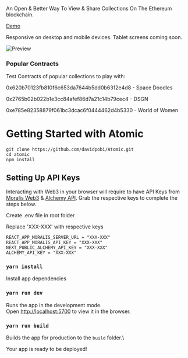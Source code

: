 An Open & Better Way To View & Share Collections On The Ethereum blockchain. 


[Demo](https://atomic-woad.vercel.app/collections/0x620b70123fb810f6c653da7644b5dd0b6312e4d8)

Responsive on desktop and mobile devices. Tablet screens coming soon.


![Preview](https://firebasestorage.googleapis.com/v0/b/davidbash-96349.appspot.com/o/Portfolio%2FGalleryX%2FScreenshot%202022-06-24%20at%207.24.24%20PM.png?alt=media&token=96e6f68e-206c-4451-8a1c-a75ab55d4f1f)


### Popular Contracts
Test Contracts of popular collections to play with:

0x620b70123fb810f6c653da7644b5dd0b6312e4d8 - Space Doodles


0x2765b02b022b1e3cc84afef86d7a21c14b79cec4 - DSGN


0xe785e82358879f061bc3dcac6f0444462d4b5330 - World of Women



# Getting Started with Atomic
```
git clone https://github.com/davidpobi/Atomic.git
cd atomic
npm install
```


## Setting Up API Keys
Interacting with Web3 in your browser will require to have API Keys from [Moralis Web3](https://moralis.io/) & [Alchemy API](https://www.alchemy.com/). 
Grab the respective keys to complete the steps below.

Create .env file in root folder

Replace 'XXX-XXX' with respective keys

```
REACT_APP_MORALIS_SERVER_URL = "XXX-XXX"
REACT_APP_MORALIS_API_KEY = "XXX-XXX"
NEXT_PUBLIC_ALCHEMY_API_KEY = "XXX-XXX"
ALCHEMY_API_KEY = "XXX-XXX"
```



### `yarn install`

Install app dependencies


### `yarn run dev`

Runs the app in the development mode.\
Open [http://localhost:5700](http://localhost:5700) to view it in the browser.



### `yarn run build`

Builds the app for production to the `build` folder.\

Your app is ready to be deployed!

